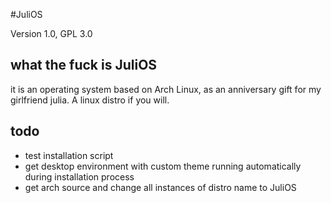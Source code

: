 #JuliOS

Version 1.0, GPL 3.0

## what the fuck is JuliOS

it is an operating system based on Arch Linux, as an anniversary gift for my girlfriend julia. 
A linux distro if you will. 

## todo

- test installation script
- get desktop environment with custom theme running automatically during installation process
- get arch source and change all instances of distro name to JuliOS
